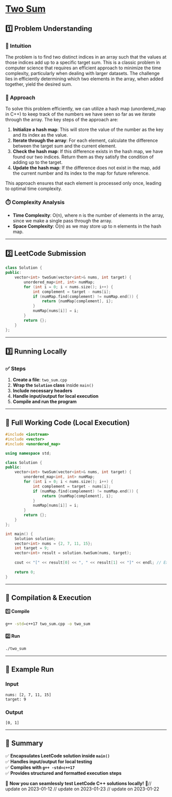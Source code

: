 # **[Two Sum](https://leetcode.com/problems/two-sum/description/)**  

## **1️⃣ Problem Understanding**  
### **📌 Intuition**  
The problem is to find two distinct indices in an array such that the values at those indices add up to a specific target sum. This is a classic problem in computer science that requires an efficient approach to minimize the time complexity, particularly when dealing with larger datasets. The challenge lies in efficiently determining which two elements in the array, when added together, yield the desired sum.

### **🚀 Approach**  
To solve this problem efficiently, we can utilize a hash map (unordered_map in C++) to keep track of the numbers we have seen so far as we iterate through the array. The key steps of the approach are:

1. **Initialize a hash map**: This will store the value of the number as the key and its index as the value.
2. **Iterate through the array**: For each element, calculate the difference between the target sum and the current element. 
3. **Check the hash map**: If this difference exists in the hash map, we have found our two indices. Return them as they satisfy the condition of adding up to the target.
4. **Update the hash map**: If the difference does not exist in the map, add the current number and its index to the map for future reference.

This approach ensures that each element is processed only once, leading to optimal time complexity.

### **⏱️ Complexity Analysis**  
- **Time Complexity**: O(n), where n is the number of elements in the array, since we make a single pass through the array.
- **Space Complexity**: O(n) as we may store up to n elements in the hash map.

---  

## **2️⃣ LeetCode Submission**  
```cpp
class Solution {
public:
    vector<int> twoSum(vector<int>& nums, int target) {
        unordered_map<int, int> numMap;
        for (int i = 0; i < nums.size(); i++) {
            int complement = target - nums[i];
            if (numMap.find(complement) != numMap.end()) {
                return {numMap[complement], i};
            }
            numMap[nums[i]] = i;
        }
        return {};
    }
};
```  

---  

## **3️⃣ Running Locally**  
### **✅ Steps**  
1. **Create a file**: `two_sum.cpp`  
2. **Wrap the `Solution` class** inside `main()`  
3. **Include necessary headers**  
4. **Handle input/output for local execution**  
5. **Compile and run the program**  

---  

## **📝 Full Working Code (Local Execution)**  
```cpp
#include <iostream>
#include <vector>
#include <unordered_map>

using namespace std;

class Solution {
public:
    vector<int> twoSum(vector<int>& nums, int target) {
        unordered_map<int, int> numMap;
        for (int i = 0; i < nums.size(); i++) {
            int complement = target - nums[i];
            if (numMap.find(complement) != numMap.end()) {
                return {numMap[complement], i};
            }
            numMap[nums[i]] = i;
        }
        return {};
    }
};

int main() {
    Solution solution;
    vector<int> nums = {2, 7, 11, 15};
    int target = 9;
    vector<int> result = solution.twoSum(nums, target);
    
    cout << "[" << result[0] << ", " << result[1] << "]" << endl; // Expected output: [0, 1]
    
    return 0;
}
```  

---  

## **🔧 Compilation & Execution**  
#### **1️⃣ Compile**  
```bash
g++ -std=c++17 two_sum.cpp -o two_sum
```  

#### **2️⃣ Run**  
```bash
./two_sum
```  

---  

## **🎯 Example Run**  
### **Input**  
```
nums: [2, 7, 11, 15]
target: 9
```  
### **Output**  
```
[0, 1]
```  

---  

## **📌 Summary**  
✅ **Encapsulates LeetCode solution inside `main()`**  
✅ **Handles input/output for local testing**  
✅ **Compiles with `g++ -std=c++17`**  
✅ **Provides structured and formatted execution steps**  

🚀 **Now you can seamlessly test LeetCode C++ solutions locally!** 🚀// update on 2023-01-12
// update on 2023-01-23
// update on 2023-01-22
